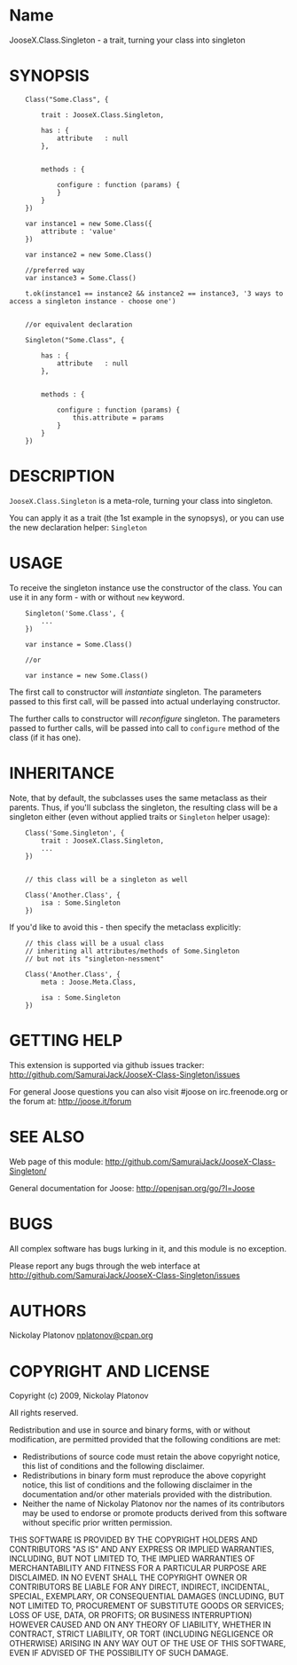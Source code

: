 Name
====


JooseX.Class.Singleton - a trait, turning your class into singleton


SYNOPSIS
========

        Class("Some.Class", {
        
            trait : JooseX.Class.Singleton,
            
            has : {
                attribute   : null
            },
            
            
            methods : {
            
                configure : function (params) {
                }
            }
        })
        
        var instance1 = new Some.Class({
            attribute : 'value'
        })
        
        var instance2 = new Some.Class()
        
        //preferred way
        var instance3 = Some.Class()
        
        t.ok(instance1 == instance2 && instance2 == instance3, '3 ways to access a singleton instance - choose one')
        
        
        //or equivalent declaration

        Singleton("Some.Class", {
        
            has : {
                attribute   : null
            },
            
            
            methods : {
            
                configure : function (params) {
                    this.attribute = params
                }
            }
        })


DESCRIPTION
===========

`JooseX.Class.Singleton` is a meta-role, turning your class into singleton.

You can apply it as a trait (the 1st example in the synopsys), or you can use the new declaration helper: `Singleton`


USAGE
=====

To receive the singleton instance use the constructor of the class. You can use it in any form - with or without `new` keyword.

        Singleton('Some.Class', {
            ...
        })
        
        var instance = Some.Class()
        
        //or

        var instance = new Some.Class()
        
        
The first call to constructor will *instantiate* singleton. The parameters passed to this first call, will be passed into actual underlaying constructor.

The further calls to constructor will *reconfigure* singleton. The parameters passed to further calls, will be passed into call to `configure` method
of the class (if it has one).


INHERITANCE
===========

Note, that by default, the subclasses uses the same metaclass as their parents. Thus, if you'll subclass the singleton, the resulting class will be 
a singleton either (even without applied traits or `Singleton` helper usage):

        Class('Some.Singleton', {
            trait : JooseX.Class.Singleton,
            ...
        })

        
        // this class will be a singleton as well
        
        Class('Another.Class', {
            isa : Some.Singleton
        })

If you'd like to avoid this - then specify the metaclass explicitly:

        // this class will be a usual class 
        // inheriting all attributes/methods of Some.Singleton
        // but not its "singleton-nessment"

        Class('Another.Class', {
            meta : Joose.Meta.Class,
            
            isa : Some.Singleton
        })


GETTING HELP
============

This extension is supported via github issues tracker: <http://github.com/SamuraiJack/JooseX-Class-Singleton/issues>

For general Joose questions you can also visit #joose on irc.freenode.org or the forum at: <http://joose.it/forum>
 


SEE ALSO
========

Web page of this module: <http://github.com/SamuraiJack/JooseX-Class-Singleton/>

General documentation for Joose: <http://openjsan.org/go/?l=Joose>


BUGS
====

All complex software has bugs lurking in it, and this module is no exception.

Please report any bugs through the web interface at <http://github.com/SamuraiJack/JooseX-Class-Singleton/issues>



AUTHORS
=======

Nickolay Platonov <nplatonov@cpan.org>



COPYRIGHT AND LICENSE
=====================

Copyright (c) 2009, Nickolay Platonov

All rights reserved.

Redistribution and use in source and binary forms, with or without modification, are permitted provided that the following conditions are met:

* Redistributions of source code must retain the above copyright notice, this list of conditions and the following disclaimer.
* Redistributions in binary form must reproduce the above copyright notice, this list of conditions and the following disclaimer in the documentation and/or other materials provided with the distribution.
* Neither the name of Nickolay Platonov nor the names of its contributors may be used to endorse or promote products derived from this software without specific prior written permission. 

THIS SOFTWARE IS PROVIDED BY THE COPYRIGHT HOLDERS AND CONTRIBUTORS "AS IS" AND ANY EXPRESS OR IMPLIED WARRANTIES, INCLUDING, BUT NOT LIMITED TO, THE IMPLIED WARRANTIES OF MERCHANTABILITY AND FITNESS FOR A PARTICULAR PURPOSE ARE DISCLAIMED. IN NO EVENT SHALL THE COPYRIGHT OWNER OR CONTRIBUTORS BE LIABLE FOR ANY DIRECT, INDIRECT, INCIDENTAL, SPECIAL, EXEMPLARY, OR CONSEQUENTIAL DAMAGES (INCLUDING, BUT NOT LIMITED TO, PROCUREMENT OF SUBSTITUTE GOODS OR SERVICES; LOSS OF USE, DATA, OR PROFITS; OR BUSINESS INTERRUPTION) HOWEVER CAUSED AND ON ANY THEORY OF LIABILITY, WHETHER IN CONTRACT, STRICT LIABILITY, OR TORT (INCLUDING NEGLIGENCE OR OTHERWISE) ARISING IN ANY WAY OUT OF THE USE OF THIS SOFTWARE, EVEN IF ADVISED OF THE POSSIBILITY OF SUCH DAMAGE. 
